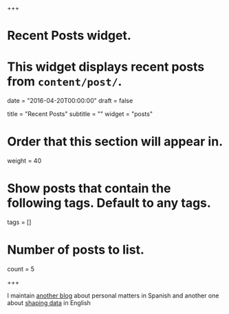 +++
# Recent Posts widget.
# This widget displays recent posts from `content/post/`.

date = "2016-04-20T00:00:00"
draft = false

title = "Recent Posts"
subtitle = ""
widget = "posts"

# Order that this section will appear in.
weight = 40

# Show posts that contain the following tags. Default to any tags.
tags = []

# Number of posts to list.
count = 5

+++

I maintain [another blog](http://jelabra.blogspot.com.es/) about personal matters in Spanish and 
 another one about [shaping data](http://shapingdata.blogspot.com.es/) in English

